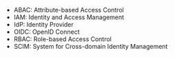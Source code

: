 * ABAC: Attribute-based Access Control
* IAM: Identity and Access Management
* IdP: Identity Provider
* OIDC: OpenID Connect
* RBAC: Role-based Access Control
* SCIM: System for Cross-domain Identity Management
